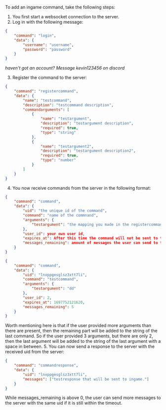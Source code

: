 To add an ingame command, take the following steps:

1. You first start a websocket connection to the server.
2. Log in with the following message:
```json
{
    "command": "login",
    "data": {
        "username": "username",
        "password": "password"
    }
}
```
_haven't got an account? Message kevin123456 on discord_

3. Register the command to the server:

```json
{
    "command": "registercommand",
    "data": {
        "name": "testcommand",
        "description": "testcommand description",
        "commandarguments": [
            {
                "name": "testargument",
                "description": "testargument description",
                "required": true,
                "type": "string"
            },
            {
                "name": "testargument2",
                "description": "testargument description2",
                "required": true,
                "type": "number"
            }
        ]
    }
}
```

4. You now receive commands from the server in the following format:

```json
{
    "command": "command",
    "data": {
        "uid": "the unique id of the command",
        "command": "name of the commnand",
        "arguments": {
            "testargument": "the mapping you made in the registercommand message"
        },
        "user_id": your own user id,
        "expires_at": After this time the command will not be sent to the user anymore,
        "messages_remaining": amount of messages the user can send to the server. 
    }
}
```
```json
{
    "command": "command",
    "data": {
        "uid": "lnxppgesglsz3xtt7li",
        "command": "testcommand",
        "arguments": {
            "testargument": "dd"
        },
        "user_id": 2,
        "expires_at": 1697752121620,
        "messages_remaining": 5
    }
}
```
Worth mentioning here is that if the user provided more arguments than there are present, then the remaining part will be added to the string of the last command. So if the user provided 3 arguments, but there are only 2, then the last argument will be added to the string of the last argument with a space in between.
5. You can now send a response to the server with the received uid from the server:
```json
{
    "command": "commandresponse",
    "data": {
        "uid": "lnxppgesglsz3xtt7li",
        "messages": ["testresponse that will be sent to ingame."]
    }
}
```
While messages_remaining is above 0, the user can send more messages to the server with the same uid if it is still within the timeout.